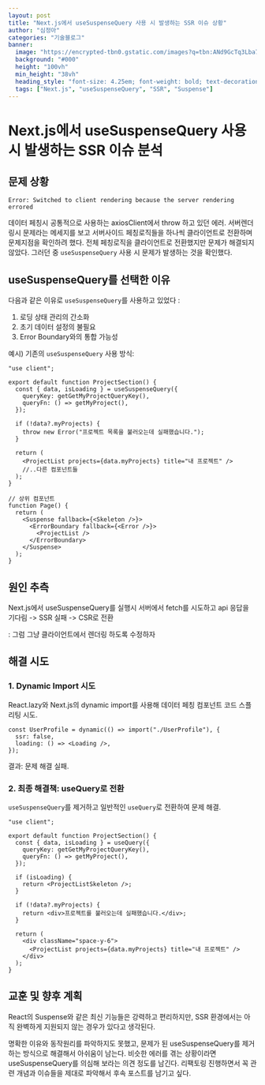 ```yaml
---
layout: post
title: "Next.js에서 useSuspenseQuery 사용 시 발생하는 SSR 이슈 상황"
author: "심정아"
categories: "기술블로그"
banner:
  image: "https://encrypted-tbn0.gstatic.com/images?q=tbn:ANd9GcTq3Lba7HhrxkJyr_64dq6SeXaOpNFbSrv8Zg&s"
  background: "#000"
  height: "100vh"
  min_height: "38vh"
  heading_style: "font-size: 4.25em; font-weight: bold; text-decoration: underline"
  tags: ["Next.js", "useSuspenseQuery", "SSR", "Suspense"]
---
```


# Next.js에서 useSuspenseQuery 사용 시 발생하는 SSR 이슈 분석

## 문제 상황

```
Error: Switched to client rendering because the server rendering errored
```

데이터 페칭시 공통적으로 사용하는 axiosClient에서 throw 하고 있던 에러.
서버렌더링시 문제라는 메세지를 보고 서버사이드 페칭로직들을 하나씩 클라이언트로 전환하며 문제지점을 확인하려 했다.
전체 페칭로직을 클라이언트로 전환했지만 문제가 해결되지 않았다.
그러던 중 `useSuspenseQuery` 사용 시 문제가 발생하는 것을 확인했다.

## useSuspenseQuery를 선택한 이유

다음과 같은 이유로 `useSuspenseQuery`를 사용하고 있었다 :

1. 로딩 상태 관리의 간소화
2. 초기 데이터 설정의 불필요
3. Error Boundary와의 통합 가능성

예시) 기존의 `useSuspenseQuery` 사용 방식:

```tsx
"use client";

export default function ProjectSection() {
  const { data, isLoading } = useSuspenseQuery({
    queryKey: getGetMyProjectQueryKey(),
    queryFn: () => getMyProject(),
  });

  if (!data?.myProjects) {
    throw new Error("프로젝트 목록을 불러오는데 실패했습니다.");
  }

  return (
    <ProjectList projects={data.myProjects} title="내 프로젝트" />
    //..다른 컴포넌트들
  );
}

// 상위 컴포넌트
function Page() {
  return (
    <Suspense fallback={<Skeleton />}>
      <ErrorBoundary fallback={<Error />}>
        <ProjectList />
      </ErrorBoundary>
    </Suspense>
  );
}
```

## 원인 추측

Next.js에서 useSuspenseQuery를 실행시 서버에서 fetch를 시도하고 api 응답을 기다림 -> SSR 실패 -> CSR로 전환

: 그럼 그냥 클라이언트에서 렌더링 하도록 수정하자

## 해결 시도

### 1. Dynamic Import 시도

React.lazy와 Next.js의 dynamic import를 사용해 데이터 페칭 컴포넌트 코드 스플리팅 시도.

```tsx
const UserProfile = dynamic(() => import("./UserProfile"), {
  ssr: false,
  loading: () => <Loading />,
});
```

결과: 문제 해결 실패.

### 2. 최종 해결책: useQuery로 전환

`useSuspenseQuery`를 제거하고 일반적인 `useQuery`로 전환하여 문제 해결.

```tsx
"use client";

export default function ProjectSection() {
  const { data, isLoading } = useQuery({
    queryKey: getGetMyProjectQueryKey(),
    queryFn: () => getMyProject(),
  });

  if (isLoading) {
    return <ProjectListSkeleton />;
  }

  if (!data?.myProjects) {
    return <div>프로젝트를 불러오는데 실패했습니다.</div>;
  }

  return (
    <div className="space-y-6">
      <ProjectList projects={data.myProjects} title="내 프로젝트" />
    </div>
  );
}
```

## 교훈 및 향후 계획

React의 Suspense와 같은 최신 기능들은 강력하고 편리하지만, SSR 환경에서는 아직 완벽하게 지원되지 않는 경우가 있다고 생각된다.

명확한 이유와 동작원리를 파악하지도 못했고, 문제가 된 useSuspenseQuery를 제거하는 방식으로 해결해서 아쉬움이 남는다. 비슷한 에러를 겪는 상황이라면 useSuspenseQuery를 의심해 보라는 의견 정도를 남긴다.
리팩토링 진행하면서 꼭 관련 개념과 이슈들을 제대로 파악해서 후속 포스트를 남기고 싶다.
